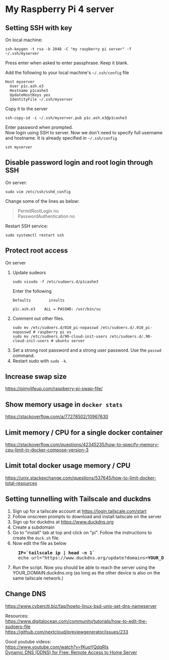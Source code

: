 # My Raspberry Pi 4 server

## Setting SSH with key
On local machine:  
```
ssh-keygen -t rsa -b 2048 -C "my raspberry pi server" -f ~/.ssh/myserver
```
Press enter when asked to enter passphrase. Keep it blank.

Add the following to your local machine's `~/.ssh/config` file  
```
Host myserver
  User p1c.ash.e3
  Hostname p1cashe3
  UpdateHostKeys yes
  IdentityFile ~/.ssh/myserver
```
Copy it to the server
```
ssh-copy-id -i ~/.ssh/myserver.pub p1c.ash.e3@p1cashe3
```
Enter password when prompted.  
Now login using SSH to server. Now we don't need to specify full username and hostname. It is already specified in `~/.ssh/config`
```
ssh myserver
```

## Disable password login and root login through SSH
On server:
```
sudo vim /etc/ssh/sshd_config
```
Change some of the lines as below:  
> PermitRootLogin no  
> PasswordAuthentication no

Restart SSH service:
```
sudo systemctl restart ssh
```

## Protect root access
On server
1. Update sudeors
   ```
   sudo visudo -f /etc/sudoers.d/p1cashe3
   ```
   Enter the following
   ```
   Defaults        insults

   p1c.ash.e3    ALL = PASSWD: /usr/bin/su
   ```
2. Comment out other files.
   ```
   sudo mv /etc/sudoers.d/010_pi-nopasswd /etc/sudoers.d/.010_pi-nopasswd # raspberry pi os
   sudo mv /etc/sudoers.d/90-cloud-init-users /etc/sudoers.d/.90-cloud-init-users # ubuntu server
   ```
4. Set a strong root password and a strong user password. Use the `passwd` command.
3. Restart sudo with `sudo -k`.

## Increase swap size
https://pimylifeup.com/raspberry-pi-swap-file/  

## Show memory usage in `docker stats`
https://stackoverflow.com/a/77278502/10967630  

## Limit memory / CPU for a single docker container
https://stackoverflow.com/questions/42345235/how-to-specify-memory-cpu-limit-in-docker-compose-version-3  

## Limit total docker usage memory / CPU
https://unix.stackexchange.com/questions/537645/how-to-limit-docker-total-resources  

## Setting tunnelling with Tailscale and duckdns

1. Sign up for a tailscale account at https://login.tailscale.com/start
2. Follow onscreen prompts to download and install tailscale on the server
3. Sign up for duckdns at https://www.duckdns.org
4. Create a subdomain
5. Go to "install" tab at top and click on "pi". Follow the instructions to create the `duck.sh` file.
6. Now edit the file as below
   <pre>
     <b>IP=`tailscale ip | head -n 1`</b>
     echo url="https://www.duckdns.org/update?domains=<b>YOUR_DOMAIN</b>&token=<b>YOUR_TOKEN</b>b&ip=<b>$IP</b>" | curl -k -o ~/duckdns/duck.log -K -
   </pre>
7. Run the script. Now you should be able to reach the server using the YOUR_DOMAIN.duckdns.org (as long as the other device is also on the same tailscale network.)

## Change DNS
https://www.cyberciti.biz/faq/howto-linux-bsd-unix-set-dns-nameserver  





Resources:  
https://www.digitalocean.com/community/tutorials/how-to-edit-the-sudoers-file  
https://github.com/nextcloud/previewgenerator/issues/233  

Good youtube videos:  
https://www.youtube.com/watch?v=fKuqYQdqRIs  
[Dynamic DNS (DDNS) for Free: Remote Access to Home Server](https://www.youtube.com/watch?v=wCJjiHp0d0w)  
